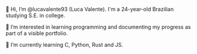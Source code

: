 👋 Hi, I’m @lucavalente93 (Luca Valente). I'm a 24-year-old Brazilian studying S.E. in college.

👀 I’m interested in learning programming and documenting my progress as part of a visible portfolio.

🌱 I’m currently learning C, Python, Rust and JS.
<!---
lucavalente93/lucavalente93 is a ✨ special ✨ repository because its `README.md` (this file) appears on your GitHub profile.
You can click the Preview link to take a look at your changes.
--->
